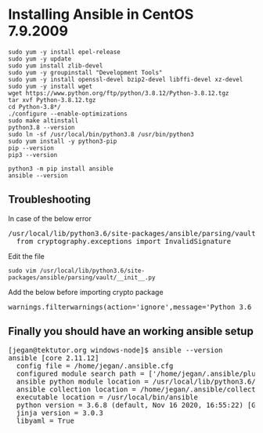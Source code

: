 # Installing Ansible in CentOS 7.9.2009

```
sudo yum -y install epel-release
sudo yum -y update
sudo yum install zlib-devel
sudo yum -y groupinstall "Development Tools"
sudo yum -y install openssl-devel bzip2-devel libffi-devel xz-devel
sudo yum -y install wget
wget https://www.python.org/ftp/python/3.8.12/Python-3.8.12.tgz
tar xvf Python-3.8.12.tgz
cd Python-3.8*/
./configure --enable-optimizations
sudo make altinstall
python3.8 --version
sudo ln -sf /usr/local/bin/python3.8 /usr/bin/python3
sudo yum install -y python3-pip
pip --version
pip3 --version

python3 -m pip install ansible
ansible --version
```


## Troubleshooting

In case of the below error
<pre>
/usr/local/lib/python3.6/site-packages/ansible/parsing/vault/__init__.py:44: CryptographyDeprecationWarning: Python 3.6 is no longer supported by the Python core team. Therefore, support for it is deprecated in cryptography and will be removed in a future release.
  from cryptography.exceptions import InvalidSignature</pre>

Edit the file
```
sudo vim /usr/local/lib/python3.6/site-packages/ansible/parsing/vault/__init__.py
```

Add the below before importing crypto package
<pre>
warnings.filterwarnings(action='ignore',message='Python 3.6 is no longer supported')
</pre>

## Finally you should have an working ansible setup
<pre>
[jegan@tektutor.org windows-node]$ ansible --version
ansible [core 2.11.12] 
  config file = /home/jegan/.ansible.cfg
  configured module search path = ['/home/jegan/.ansible/plugins/modules', '/usr/share/ansible/plugins/modules']
  ansible python module location = /usr/local/lib/python3.6/site-packages/ansible
  ansible collection location = /home/jegan/.ansible/collections:/usr/share/ansible/collections
  executable location = /usr/local/bin/ansible
  python version = 3.6.8 (default, Nov 16 2020, 16:55:22) [GCC 4.8.5 20150623 (Red Hat 4.8.5-44)]
  jinja version = 3.0.3
  libyaml = True
</pre>

